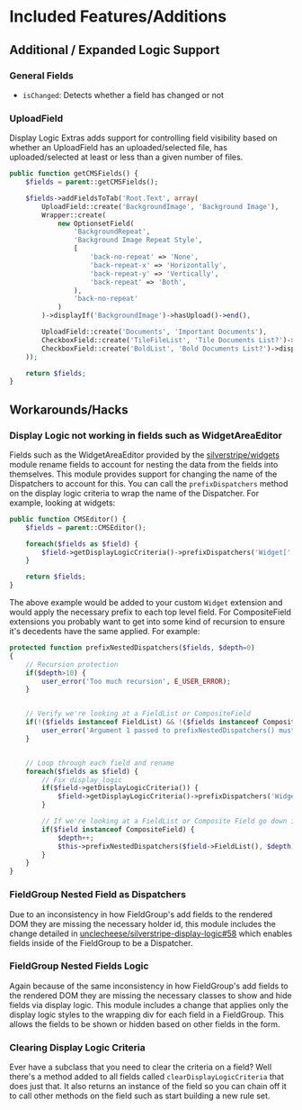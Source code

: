 Included Features/Additions
=================
## Additional / Expanded Logic Support
### General Fields
- `isChanged`: Detects whether a field has changed or not

### UploadField
Display Logic Extras adds support for controlling field visibility based on whether an UploadField has an uploaded/selected file, has uploaded/selected at least or less than a given number of files.


```php
public function getCMSFields() {
    $fields = parent::getCMSFields();

    $fields->addFieldsToTab('Root.Text', array(
        UploadField::create('BackgroundImage', 'Background Image'),
        Wrapper::create(
            new OptionsetField(
                'BackgroundRepeat',
                'Background Image Repeat Style',
                [
                    'back-no-repeat' => 'None',
                    'back-repeat-x' => 'Horizontally',
                    'back-repeat-y' => 'Vertically',
                    'back-repeat' => 'Both',
                ),
                'back-no-repeat'
            )
        )->displayIf('BackgroundImage')->hasUpload()->end(),

        UploadField::create('Documents', 'Important Documents'),
        CheckboxField::create('TileFileList', 'Tile Documents List?')->displayIf('Documents')->hasUploadedAtLeast(6)->end(),
        CheckboxField::create('BoldList', 'Bold Documents List?')->displayIf('Documents')->hasUploadedLessThan(6)->end()
    ));

    return $fields;
}
```


## Workarounds/Hacks

### Display Logic not working in fields such as WidgetAreaEditor
Fields such as the WidgetAreaEditor provided by the [silverstripe/widgets](https://github.com/silverstripe/silverstripe-widgets) module rename fields to account for nesting the data from the fields into themselves. This module provides support for changing the name of the Dispatchers to account for this. You can call the ``prefixDispatchers`` method on the display logic criteria to wrap the name of the Dispatcher. For example, looking at widgets:

```php
public function CMSEditor() {
    $fields = parent::CMSEditor();

    foreach($fields as $field) {
        $field->getDisplayLogicCriteria()->prefixDispatchers('Widget['.$this->ID.']');
    }

    return $fields;
}
```

The above example would be added to your custom ``Widget`` extension and would apply the necessary prefix to each top level field. For CompositeField extensions you probably want to get into some kind of recursion to ensure it's decedents have the same applied. For example:

```php
protected function prefixNestedDispatchers($fields, $depth=0)
{
    // Recursion protection
    if($depth>10) {
        user_error('Too much recursion', E_USER_ERROR);
    }


    // Verify we're looking at a FieldList or CompositeField
    if(!($fields instanceof FieldList) && !($fields instanceof CompositeField)) {
        user_error('Argument 1 passed to prefixNestedDispatchers() must be an instance of FieldList or CompositeField', E_USER_ERROR);
    }


    // Loop through each field and rename
    foreach($fields as $field) {
        // Fix display_logic
        if($field->getDisplayLogicCriteria()) {
            $field->getDisplayLogicCriteria()->prefixDispatchers('Widget['.$this->ID.']');
        }

        // If we're looking at a FieldList or Composite Field go down into it
        if($field instanceof CompositeField) {
            $depth++;
            $this->prefixNestedDispatchers($field->FieldList(), $depth);
        }
    }
}
```


### FieldGroup Nested Field as Dispatchers
Due to an inconsistency in how FieldGroup's add fields to the rendered DOM they are missing the necessary holder id, this module includes the change detailed in [unclecheese/silverstripe-display-logic#58](https://github.com/unclecheese/silverstripe-display-logic/pull/58) which enables fields inside of the FieldGroup to be a Dispatcher.

### FieldGroup Nested Fields Logic
Again because of the same inconsistency in how FieldGroup's add fields to the rendered DOM they are missing the necessary classes to show and hide fields via display logic. This module includes a change that applies only the display logic styles to the wrapping div for each field in a FieldGroup. This allows the fields to be shown or hidden based on other fields in the form.

### Clearing Display Logic Criteria
Ever have a subclass that you need to clear the criteria on a field? Well there's a method added to all fields called ``clearDisplayLogicCriteria`` that does just that. It also returns an instance of the field so you can chain off it to call other methods on the field such as start building a new rule set.
